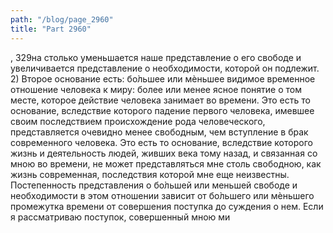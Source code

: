 ```yaml
---
path: "/blog/page_2960"
title: "Part 2960"
---
```


, 329на столько уменьшается наше представление о его свободе и увеличивается представление о необходимости, которой он подлежит.
2) Второе основание есть: бо̀льшее или мѐньшее видимое временное отношение человека к миру: более или менее ясное понятие о том месте, которое действие человека занимает во времени. Это есть то основание, вследствие которого падение первого человека, имевшее своим последствием происхождение рода человеческого, представляется очевидно менее свободным, чем вступление в брак современного человека. Это есть то основание, вследствие которого жизнь и деятельность людей, живших века тому назад, и связанная со мною во времени, не может представляться мне столь свободною, как жизнь современная, последствия которой мне еще неизвестны.
Постепенность представления о бо̀льшей или меньшей свободе и необходимости в этом отношении зависит от бо̀льшего или мѐньшего промежутка времени от совершения поступка до суждения о нем.
Если я рассматриваю поступок, совершенный мною ми
